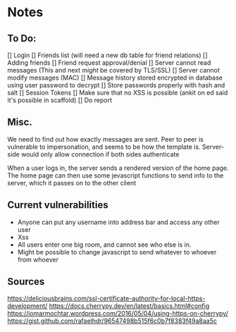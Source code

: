 # Notes

## To Do:

[] Login
[] Friends list (will need a new db table for friend relations)
[] Adding friends
[] Friend request approval/denial
[] Server cannot read messages (This and next *might* be covered by TLS/SSL)
[] Server cannot modify messages (MAC)
[] Message history stored encrypted in database using user password to decrypt
[] Store passwords properly with hash and salt
[] Session Tokens
[] Make sure that no XSS is possible (ankit on ed said it's possible in scaffold)
[] Do report

## Misc.

We need to find out how exactly messages are sent. Peer to peer is vulnerable to impersonation, and seems to be how the template is. Server-side would only allow connection if both sides authenticate

When a user logs in, the server sends a rendered version of the home page. The home page can then use some jevascript functions to send info to the server, which it passes on to the other client

## Current vulnerabilities

- Anyone can put any username into address bar and access any other user
- Xss
- All users enter one big room, and cannot see who else is in.
- Might be possible to change javascript to send whatever to whoever from whoever

## Sources

https://deliciousbrains.com/ssl-certificate-authority-for-local-https-development/
https://docs.cherrypy.dev/en/latest/basics.html#config
https://iomarmochtar.wordpress.com/2016/05/04/using-https-on-cherrypy/
https://gist.github.com/rafaelhdr/96547498b515f6c0b7f8383f49a8aa5c
